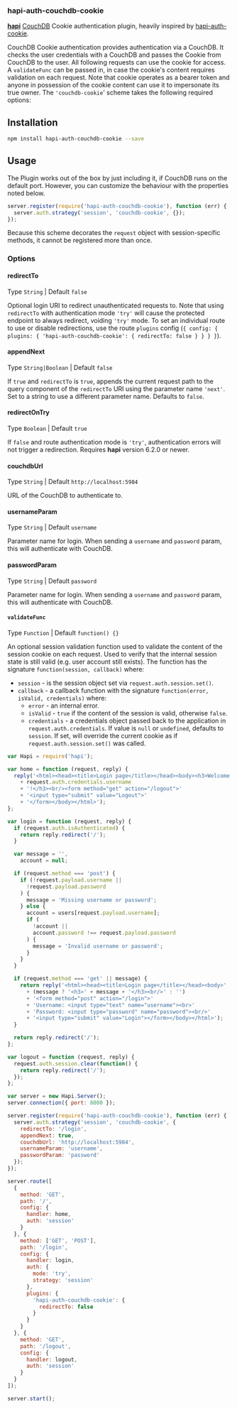 ### hapi-auth-couchdb-cookie

[**hapi**](https://github.com/hapijs/hapi) [CouchDB](https://couchdb.apache.org/) Cookie authentication plugin, heavily inspired by [hapi-auth-cookie](https://github.com/hapijs/hapi-auth-cookie/).

CouchDB Cookie authentication provides authentication via a CouchDB. It checks the user credentials with a CouchDB and passes the Cookie from CouchDB to the user. All following requests can use the cookie for access. A `validateFunc` can be passed in, in case the cookie's content requires validation on each request. Note that cookie operates as a bearer token and anyone in possession of the cookie content can use it to impersonate its true owner. The `'couchdb-cookie`' scheme takes the following required options:

## Installation

```bash
npm install hapi-auth-couchdb-cookie --save
```

## Usage

The Plugin works out of the box by just including it, if CouchDB runs on the default port. However, you can customize the behaviour with the properties noted below.

```js
server.register(require('hapi-auth-couchdb-cookie'), function (err) {
  server.auth.strategy('session', 'couchdb-cookie', {});
});
```

Because this scheme decorates the `request` object with session-specific methods, it cannot be registered more than once.

### Options

#### redirectTo
Type `String` | Default `false`

Optional login URI to redirect unauthenticated requests to. Note that using `redirectTo` with authentication mode `'try'` will cause the protected endpoint to always redirect, voiding `'try'` mode. To set an individual route to use or disable redirections, use the route `plugins` config (`{ config: { plugins: { 'hapi-auth-couchdb-cookie': { redirectTo: false } } } }`).

#### appendNext
Type `String|Boolean` | Default `false`

If `true` and `redirectTo` is `true`, appends the current request path to the query component of the `redirectTo` URI using the parameter name `'next'`. Set to a string to use a different parameter name.
Defaults to `false`.

#### redirectOnTry
Type `Boolean` | Default `true`

If `false` and route authentication mode is `'try'`, authentication errors will not trigger a redirection. Requires **hapi** version 6.2.0 or newer.

#### couchdbUrl
Type `String` | Default `http://localhost:5984`

URL of the CouchDB to authenticate to.

#### usernameParam
Type `String` | Default `username`

Parameter name for login. When sending a `username` and `password` param, this will authenticate with CouchDB.

#### passwordParam
Type `String` | Default `password`

Parameter name for login. When sending a `username` and `password` param, this will authenticate with CouchDB.

#### `validateFunc`
Type `Function` | Default `function() {}`

An optional session validation function used to validate the content of the session cookie on each request. Used to verify that the internal session state is still valid (e.g. user account still exists). The function has the signature `function(session, callback)` where:
  - `session` - is the session object set via `request.auth.session.set()`.
  - `callback` - a callback function with the signature `function(error, isValid, credentials)` where:
      - `error` - an internal error.
      - `isValid` - `true` if the content of the session is valid, otherwise `false`.
      - `credentials` - a credentials object passed back to the application in `request.auth.credentials`. If value is `null` or `undefined`, defaults to `session`. If set, will override the current cookie as if `request.auth.session.set()` was called.


```javascript
var Hapi = require('hapi');

var home = function (request, reply) {
  reply('<html><head><title>Login page</title></head><body><h3>Welcome '
    + request.auth.credentials.username
    + '!</h3><br/><form method="get" action="/logout">'
    + '<input type="submit" value="Logout">'
    + '</form></body></html>');
};

var login = function (request, reply) {
  if (request.auth.isAuthenticated) {
    return reply.redirect('/');
  }

  var message = '',
    account = null;

  if (request.method === 'post') {
    if (!request.payload.username ||
      !request.payload.password
    ) {
      message = 'Missing username or password';
    } else {
      account = users[request.payload.username];
      if (
        !account ||
        account.password !== request.payload.password
      ) {
        message = 'Invalid username or password';
      }
    }
  }

  if (request.method === 'get' || message) {
    return reply('<html><head><title>Login page</title></head><body>'
      + (message ? '<h3>' + message + '</h3><br/>' : '')
      + '<form method="post" action="/login">'
      + 'Username: <input type="text" name="username"><br>'
      + 'Password: <input type="password" name="password"><br/>'
      + '<input type="submit" value="Login"></form></body></html>');
  }

  return reply.redirect('/');
};

var logout = function (request, reply) {
  request.auth.session.clear(function() {
    return reply.redirect('/');
  });
};

var server = new Hapi.Server();
server.connection({ port: 8000 });

server.register(require('hapi-auth-couchdb-cookie'), function (err) {
  server.auth.strategy('session', 'couchdb-cookie', {
    redirectTo: '/login',
    appendNext: true,
    couchdbUrl: 'http://localhost:5984',
    usernameParam: 'username',
    passwordParam: 'password'
  });
});

server.route([
  {
    method: 'GET',
    path: '/',
    config: {
      handler: home,
      auth: 'session'
    }
  }, {
    method: ['GET', 'POST'],
    path: '/login',
    config: {
      handler: login,
      auth: {
        mode: 'try',
        strategy: 'session'
      },
      plugins: {
        'hapi-auth-couchdb-cookie': {
          redirectTo: false
        }
      }
    }
  }, {
    method: 'GET',
    path: '/logout',
    config: {
      handler: logout,
      auth: 'session'
    }
  }
]);

server.start();
```
